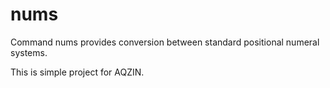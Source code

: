 # nums

Command nums provides conversion between standard positional numeral systems.

This is simple project for AQZIN.

